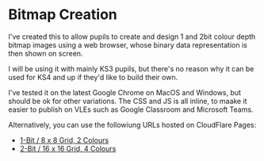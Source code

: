 # Bitmap Creation
I've created this to allow pupils to create and design 1 and 2bit colour depth bitmap images using a web browser, whose binary data representation is then shown on screen.

I will be using it with mainly KS3 pupils, but there's no reason why it can be used for KS4 and up if they'd like to build their own.

I've tested it on the latest Google Chrome on MacOS and Windows, but should be ok for other variations.  The CSS and JS is all inline, to maake it easier to publish on VLEs such as Google Classroom and Microsoft Teams.

Alternatively, you can use the followiung URLs hosted on CloudFlare Pages:
* [1-Bit / 8 x 8 Grid, 2 Colours](https://bitmap-creation.pages.dev/binary-with-images.htm)
* [2-Bit / 16 x 16 Grid, 4 Colours](https://bitmap-creation.pages.dev/binary-with-images-2bit.htm)
